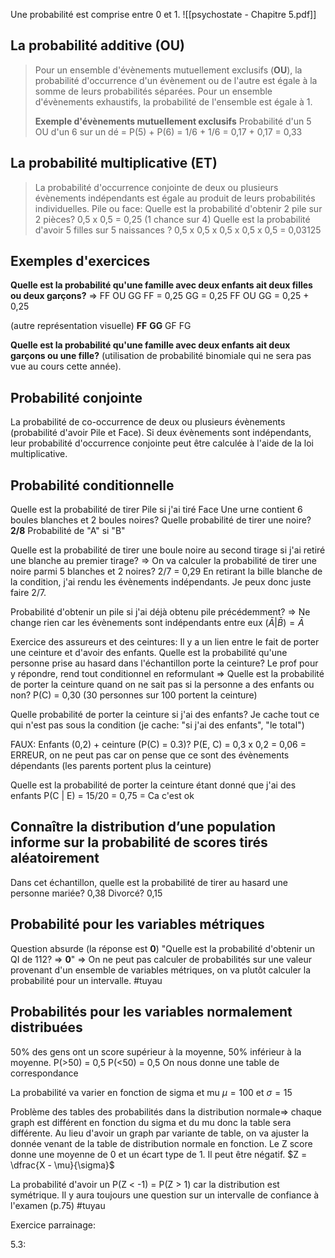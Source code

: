
Une probabilité est comprise entre 0 et 1.
![[psychostate - Chapitre 5.pdf]]

## La probabilité additive (**OU**)
> Pour un ensemble d'évènements mutuellement exclusifs (**OU**), la probabilité d'occurrence d'un évènement ou de l'autre est égale à la somme de leurs probabilités séparées.
> Pour un ensemble d'évènements exhaustifs, la probabilité de l'ensemble est égale à 1.
> 
> **Exemple d'évènements mutuellement exclusifs**
> Probabilité d'un 5 OU d'un 6 sur un dé = P(5) + P(6) = 1/6 + 1/6 = 0,17 + 0,17 = 0,33


## La probabilité multiplicative (**ET**)
> La probabilité d'occurrence conjointe de deux ou plusieurs évènements indépendants est égale au produit de leurs probabilités individuelles.
> Pile ou face:
> Quelle est la probabilité d'obtenir 2 pile sur 2 pièces?
> 0,5 x 0,5 = 0,25 (1 chance sur 4)
> Quelle est la probabilité d'avoir 5 filles sur 5 naissances ? 0,5 x 0,5 x 0,5 x 0,5 x 0,5 = 0,03125


## Exemples d'exercices
**Quelle est la probabilité qu'une famille avec deux enfants ait deux filles ou deux garçons?**
=> FF OU GG
FF = 0,25
GG = 0,25
FF OU GG = 0,25 + 0,25

(autre représentation visuelle)
**FF**
**GG**
GF
FG

**Quelle est la probabilité qu'une famille avec deux enfants ait deux garçons ou une fille?**
(utilisation de probabilité binomiale qui ne sera pas vue au cours cette année).


## Probabilité conjointe
La probabilité de co-occurrence de deux ou plusieurs évènements (probabilité d'avoir Pile et Face).
Si deux évènements sont indépendants, leur probabilité d'occurrence conjointe peut être calculée à l'aide de la loi multiplicative.


## Probabilité conditionnelle
Quelle est la probabilité de tirer Pile si j'ai tiré Face
Une urne contient 6 boules blanches et 2 boules noires? Quelle probabilité de tirer une noire? **2/8**
Probabilité de "A" si "B"

Quelle est la probabilité de tirer une boule noire au second tirage si j'ai retiré une blanche au premier tirage? 
=> On va calculer la probabilité de tirer une noire parmi 5 blanches et 2 noires? 2/7 = 0,29
En retirant la bille blanche de la condition, j'ai rendu les évènements indépendants. Je peux donc juste faire 2/7.

Probabilité d'obtenir un pile si j'ai déjà obtenu pile précédemment? 
=> Ne change rien car les évènements sont indépendants entre eux $(\bar{A} | \bar B) =\bar A$


Exercice des assureurs et des ceintures:
Il y a un lien entre le fait de porter une ceinture et d'avoir des enfants.
Quelle est la probabilité qu'une personne prise au hasard dans l'échantillon porte la ceinture?
Le prof pour y répondre, rend tout conditionnel en reformulant =>
Quelle est la probabilité de porter la ceinture quand on ne sait pas si la personne a des enfants ou non?
P(C) = 0,30 (30 personnes sur 100 portent la ceinture)

Quelle probabilité de porter la ceinture si j'ai des enfants? Je cache tout ce qui n'est pas sous la condition (je cache: "si j'ai des enfants", "le total")

FAUX:
Enfants (0,2) + ceinture (P(C) = 0.3)? 
P(E, C) = 0,3 x 0,2 = 0,06 = ERREUR, on ne peut pas car on pense que ce sont des évènements dépendants (les parents portent plus la ceinture)

Quelle est la probabilité de porter la ceinture étant donné que j'ai des enfants
P(C | E) = 15/20 = 0,75 = Ca c'est ok


## Connaître la distribution d’une population informe sur la probabilité de scores tirés aléatoirement

Dans cet échantillon, quelle est la probabilité de tirer au hasard une personne mariée? 0,38
Divorcé? 0,15


## Probabilité pour les variables métriques
Question absurde (la réponse est **0**) "Quelle est la probabilité d'obtenir un QI de 112? => **0**" 
=> On ne peut pas calculer de probabilités sur une valeur provenant d'un ensemble de variables métriques, on va plutôt calculer la probabilité pour un intervalle. #tuyau

## Probabilités pour les variables normalement distribuées
50% des gens ont un score supérieur à la moyenne, 50% inférieur à la moyenne.
P(>50) = 0,5
P(<50) = 0,5
On nous donne une table de correspondance

La probabilité va varier en fonction de sigma et mu
$\mu=100 \text{ et } \sigma=15$

Problème des tables des probabilités dans la distribution normale=> chaque graph est différent en fonction du sigma et du mu donc la table sera différente.
Au lieu d'avoir un graph par variante de table, on va ajuster la donnée venant de la table de distribution normale en fonction.
Le Z score donne une moyenne de 0 et un écart type de 1. Il peut être négatif.
$Z = \dfrac{X - \mu}{\sigma}$

La probabilité d'avoir un P(Z < -1) = P(Z > 1) car la distribution est symétrique.
Il y aura toujours une question sur un intervalle de confiance à l'examen  (p.75) #tuyau 


Exercice parrainage:

5.3:



